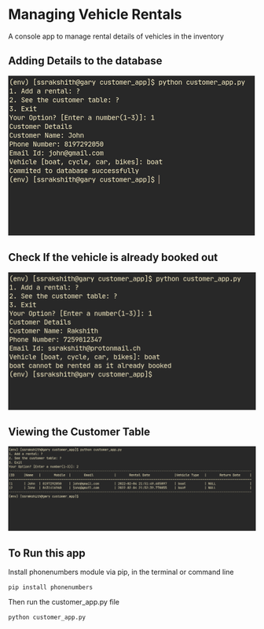 # Managing Vehicle Rentals

A console app to manage rental details of vehicles in the inventory

## Adding Details to the database

![Customer details](Images/adding_to_database.png)

## Check If the vehicle is already booked out

![Already Booked](Images/already_booked_case.png)

## Viewing the Customer Table

![Customer Table View](Images/table_view.png)

## To Run this app

Install phonenumbers module via pip, in the terminal or command line

```
pip install phonenumbers
```

Then run the customer_app.py file

```
python customer_app.py
```

